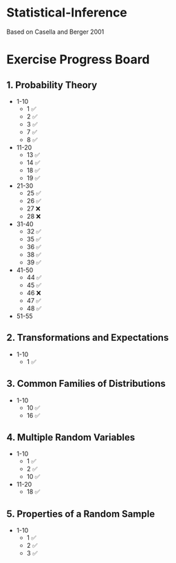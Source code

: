 # Statistical-Inference
Based on Casella and Berger 2001

# Exercise Progress Board
## 1. Probability Theory
* 1-10
  * 1 ✅
  * 2 ✅
  * 3 ✅
  * 7 ✅
  * 8 ✅
* 11-20
  * 13 ✅
  * 14 ✅
  * 18 ✅
  * 19 ✅
* 21-30
  * 25 ✅
  * 26 ✅
  * 27 ❌
  * 28 ❌
* 31-40
  * 32 ✅
  * 35 ✅
  * 36 ✅
  * 38 ✅
  * 39 ✅
* 41-50
  * 44 ✅
  * 45 ✅
  * 46 ❌
  * 47 ✅
  * 48 ✅
* 51-55

## 2. Transformations and Expectations
* 1-10
  * 1 ✅

## 3. Common Families of Distributions
* 1-10
  * 10 ✅
  * 16 ✅

## 4. Multiple Random Variables
* 1-10
  * 1 ✅
  * 2 ✅
  * 10 ✅
* 11-20
  * 18 ✅

## 5. Properties of a Random Sample
* 1-10
  * 1 ✅
  * 2 ✅
  * 3 ✅
